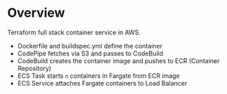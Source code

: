 # Overview
Terraform full stack container service in AWS.

- Dockerfile and buildspec.yml define the container
- CodePipe fetches via S3 and passes to CodeBuild
- CodeBuild creates the container image and pushes to ECR (Container Repository)
- ECS Task starts `n` containers in Fargate from ECR image
- ECS Service attaches Fargate containers to Load Balancer
